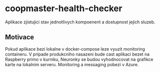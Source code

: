 # coopmaster-health-checker

Aplikace zjistujici stav jednotlivych kompoenent a dostupnost jejich sluzeb. 

## Motivace
Pokud aplikace bezi lokalne v docker-compose leze vyuzit monitoring containeru. 
V pripade produkcniho nasazeni bude cast aplikaci bezet na Raspberry primo v kurniku, 
Neuronky se budou vyhodnocovat na grafikce karte na lokalnim serveru. 
Monitoring a messaging pobezi v Azure. 